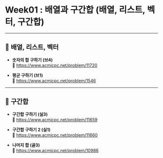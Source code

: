 # Week01 : 배열과 구간합 (배열, 리스트, 벡터, 구간합)

---

## 📌 배열, 리스트, 벡터

- **숫자의 합 구하기 (브4)**  
  🔗 https://www.acmicpc.net/problem/11720

- **평균 구하기 (브1)**  
  🔗 https://www.acmicpc.net/problem/1546

---

## 📌 구간합

- **구간합 구하기 (실3)**  
  🔗 https://www.acmicpc.net/problem/11659

- **구간합 구하기 2 (실1)**  
  🔗 https://www.acmicpc.net/problem/11660

- **나머지 합 (골3)**  
  🔗 https://www.acmicpc.net/problem/10986
